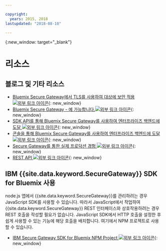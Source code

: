 ```yaml
---

copyright:
  years: 2015, 2018
lastupdated: "2018-08-10"

---
```

{:new_window: target="_blank"}

# 리소스

## 블로그 및 기타 리소스

- [Bluemix Secure Gateway에서 TLS를 사용하여 대상에 보안 적용 ![외부 링크 아이콘](../../icons/launch-glyph.svg "외부 링크 아이콘")](https://developer.ibm.com/bluemix/2015/04/17/securing-destinations-tls-bluemix-secure-gateway/){: new_window}
- [Bluemix Secure Gateway - 예 가능합니다.![외부 링크 아이콘](../../icons/launch-glyph.svg "외부 링크 아이콘")](https://developer.ibm.com/bluemix/2015/03/27/bluemix-secure-gateway-yes-can-get/){: new_window}
- [SDK API를 통해 Bluemix Secure Gateway를 사용하여 엔터프라이즈 백엔드에 도달 ![외부 링크 아이콘](../../icons/launch-glyph.svg "외부 링크 아이콘")](https://developer.ibm.com/bluemix/2015/04/07/reaching-enterprise-backend-bluemix-secure-gateway-via-sdk-api/){: new_window}
- [콘솔을 통해 Bluemix Secure Gateway를 사용하여 엔터프라이즈 백엔드에 도달 ![외부 링크 아이콘](../../icons/launch-glyph.svg "외부 링크 아이콘")](https://developer.ibm.com/bluemix/2015/04/01/reaching-enterprise-backend-bluemix-secure-gateway/){: new_window}
- [Secure Gateway를 통한 실제 프로덕션 경험 ![외부 링크 아이콘](../../icons/launch-glyph.svg "외부 링크 아이콘")](https://www.ibm.com/blogs/bluemix/2015/11/secure-gateway-in-production-part1/){: new_window}
- [REST API ![외부 링크 아이콘](../../icons/launch-glyph.svg "외부 링크 아이콘")](https://new-console.ng.bluemix.net/apidocs/25){: new_window}


## IBM {{site.data.keyword.SecureGateway}} SDK for Bluemix 사용
node.js 앱에서 {{site.data.keyword.SecureGateway}}를 관리하려는 경우 JavaScript SDK를 사용할 수 있습니다. 따라서 JavaScript에서 작업하여 {{site.data.keyword.SecureGateway}} REST 인터페이스와 상호작용하려는 경우 REST 호출을 작성할 필요가 없습니다. JavaScript SDK에서 HTTP 호출을 설정한 후 쉽게 사용할 수 있는 기능에 해당 호출을 배치합니다. 여기에서 NPM 프로젝트로 사용할 수 있습니다.

- [IBM Secure Gateway SDK for Bluemix NPM Project ![외부 링크 아이콘](../../icons/launch-glyph.svg "외부 링크 아이콘")](https://www.npmjs.com/package/bluemix-secure-gateway){: new_window}
